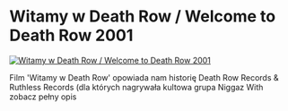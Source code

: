 Witamy w Death Row / Welcome to Death Row 2001 
=============
[![Witamy w Death Row / Welcome to Death Row 2001 ](http://vidos.pl/images/player.gif)](http://vidos.pl/witamy-w-death-row-welcome-to-death-row-2001)

 Film 'Witamy w Death Row' opowiada nam historię Death Row Records & Ruthless Records (dla których nagrywała kultowa grupa Niggaz With zobacz pełny opis
